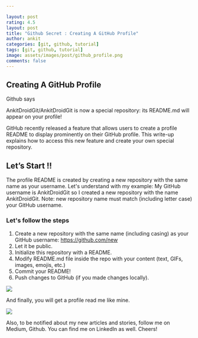 ```yaml
---

layout: post
rating: 4.5
layout: post
title: "Github Secret : Creating A GitHub Profile"
author: ankit
categories: [git, github, tutorial]
tags: [git, github, tutorial]
image: assets/images/post/github_profile.png
comments: false
---
```


## Creating A GitHub Profile

Github says

AnkitDroidGit/AnkitDroidGit is now a special repository: its README.md will appear on your profile!

GitHub recently released a feature that allows users to create a profile README to display prominently on their GitHub profile.
This write-up explains how to access this new feature and create your own special repository.

## Let’s Start !!

The profile README is created by creating a new repository with the same name as your username.
Let's understand with my example:
My GitHub username is AnkitDroidGit so I created a new repository with the name AnkitDroidGit.
Note: new repository name must match (including letter case) your GitHub username.

### Let's follow the steps

1. Create a new repository with the same name (including casing) as your GitHub username: https://github.com/new
1. Let it be public.
1. Initialize this repository with a README.
1. Modify README.md file inside the repo with your content (text, GIFs, images, emojis, etc.)
1. Commit your README!
1. Push changes to GitHub (if you made changes locally).

![](https://miro.medium.com/max/1400/1*iBP_8ZiavCJ5yz7rmaUPPg.png)

And finally, you will get a profile read me like mine.

![](../../assets/images/post/github_profile_full.png)

Also, to be notified about my new articles and stories, follow me on Medium, Github. You can find me on LinkedIn as well. Cheers!
